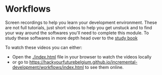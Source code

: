 # Workflows

Screen recordings to help you learn your development environment. These are not full tutorials, just short videos to help you get unstuck and to find your way around the softwares you'll need to complete this module. To study these softwares in more depth head over to the [study book](https://hackyourfuture.github.io/study)

To watch these videos you can either:

- Open the [./index.html](./index.html) file in your browser to watch the videos locally
- or go to https://hackyourfuturebelgium.github.io/incremental-development/workflows/index.html to see them online.
